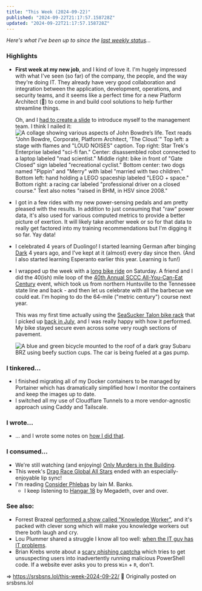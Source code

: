 ```yaml
---
title: "This Week (2024-09-22)"
published: "2024-09-22T21:17:57.158728Z"
updated: "2024-09-22T21:17:57.158728Z"
---
```


*Here's what I've been up to since the [last weekly status](/this-week-2024-09-15)...*

### Highlights

- **First week at my new job**, and I kind of love it. I'm hugely impressed with what I've seen (so far) of the company, the people, and the way they're doing IT. They already have very good collaboration and integration between the application, development, operations, and security teams, and it seems like a perfect time for a new Platform Architect (👋) to come in and build cool solutions to help further streamline things.
    
    Oh, and I [had to create a slide](https://social.lol/@jbowdre/113110835044998834) to introduce myself to the management team. I think I nailed it: ![A collage showing various aspects of John Bowdre’s life. Text reads "John Bowdre, Corporate, Platform Architect, 'The Cloud.'" Top left: a stage with flames and "LOUD NOISES" caption. Top right: Star Trek's Enterprise labeled "sci-fi fan." Center: disassembled robot connected to a laptop labeled "mad scientist." Middle right: bike in front of "Gate Closed" sign labeled "recreational cyclist." Bottom center: two dogs named "Pippin" and "Merry" with label "married with two children." Bottom left: hand holding a LEGO spaceship labeled "LEGO + space." Bottom right: a racing car labeled "professional driver on a closed course." Text also notes "raised in BHM, in HSV since 2008."](https://bear-images.sfo2.cdn.digitaloceanspaces.com/jbowdre/intro_slide.png)
- I got in a few rides with my new power-sensing pedals and am pretty pleased with the results. In addition to just consuming that "raw" power data, it's also used for various computed metrics to provide a better picture of exertion. It will likely take another week or so for that data to really get factored into my training recommendations but I'm digging it so far. Yay data!
- I celebrated 4 years of Duolingo! I started learning German after binging [Dark](https://www.imdb.com/title/tt5753856/) 4 years ago, and I've kept at it (almost) every day since then. (And I also started learning Esperanto earlier this year. Learning is fun!)
- I wrapped up the week with a [long bike ride](https://social.lol/@jbowdre/113175459393765632) on Saturday. A friend and I did the 40(ish) mile loop of the [40th Annual SCCC All-You-Can-Eat Century](https://www.springcity.org/content.aspx?page_id=4002&club_id=515233&item_id=2320314) event, which took us from northern Huntsville to the Tennessee state line and back - and then let us celebrate with all the barbecue we could eat. I'm hoping to do the 64-mile ("metric century") course next year.
    
    This was my first time actually using the [SeaSucker Talon bike rack](https://www.seasucker.com/collections/bike/products/talon) that I picked up [back in July](/this-week-2024-07-13/), and I was really happy with how it performed. My bike stayed secure even across some very rough sections of pavement.
    
    ![A blue and green bicycle mounted to the roof of a dark gray Subaru BRZ using beefy suction cups. The car is being fueled at a gas pump.](https://bear-images.sfo2.cdn.digitaloceanspaces.com/jbowdre/pxl_20240921_1224245122-1.jpg)

### I tinkered...

- I finished migrating all of my Docker containers to be managed by Portainer which has dramatically simplified how I monitor the containers and keep the images up to date.
- I switched all my use of Cloudflare Tunnels to a more vendor-agnostic approach using Caddy and Tailscale.

### I wrote...

- ... and I wrote some notes on [how I did that](https://runtimeterror.dev/caddy-tailscale-alternative-cloudflare-tunnel/).

### I consumed...

- We're still watching (and enjoying) [Only Murders in the Building](https://www.imdb.com/title/tt11691774/).
- This week's [Drag Race Global All Stars](https://www.imdb.com/title/tt32919055/) ended with an especially-enjoyable lip sync!
- I'm reading [Consider Phlebas](https://app.thestorygraph.com/books/0c71176b-7de6-4f30-9462-aebeecf944a0) by Iain M. Banks.
    - I keep listening to [Hangar 18](https://musicthread.app/link/2lzi8HKF82QHvPXYFiY5HpKu6vK) by Megadeth, over and over.

### See also:

- Forrest Brazeal [performed a show called "Knowledge Worker"](https://newsletter.goodtechthings.com/p/knowledge-worker), and it's packed with clever song which will make you knowledge workers out there both laugh and cry.
- Lou Plummer shared a struggle I know all too well: [when the IT guy has IT problems](https://louplummer.lol/physician-heal-thyself/).
- Brian Krebs wrote about a [scary phishing captcha](https://krebsonsecurity.com/2024/09/this-windows-powershell-phish-has-scary-potential/) which tries to get unsuspecting users into inadvertently running malicious PowerShell code. If a website ever asks you to press `Win` + `R`, don't.

=> https://srsbsns.lol/this-week-2024-09-22/ 📡 Originally posted on srsbsns.lol